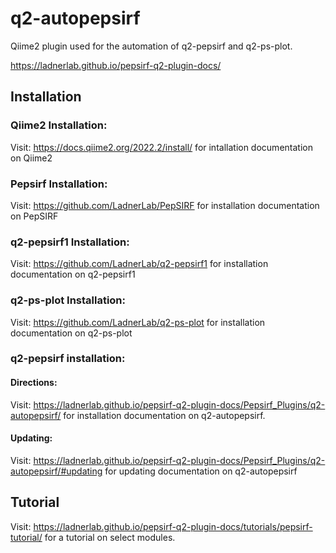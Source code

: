 # q2-autopepsirf

Qiime2 plugin used for the automation of q2-pepsirf and q2-ps-plot.

https://ladnerlab.github.io/pepsirf-q2-plugin-docs/

## Installation

### Qiime2 Installation:

Visit: https://docs.qiime2.org/2022.2/install/ for intallation documentation on Qiime2

### Pepsirf Installation:

Visit: https://github.com/LadnerLab/PepSIRF for installation documentation on PepSIRF

### q2-pepsirf1 Installation:

Visit: https://github.com/LadnerLab/q2-pepsirf1 for installation documentation on q2-pepsirf1

### q2-ps-plot Installation:

Visit: https://github.com/LadnerLab/q2-ps-plot for installation documentation on q2-ps-plot

### q2-pepsirf installation:

#### Directions:

Visit: https://ladnerlab.github.io/pepsirf-q2-plugin-docs/Pepsirf_Plugins/q2-autopepsirf/ for installation documentation on q2-autopepsirf.

#### Updating:

Visit: https://ladnerlab.github.io/pepsirf-q2-plugin-docs/Pepsirf_Plugins/q2-autopepsirf/#updating for updating documentation on q2-autopepsirf

## Tutorial

Visit: https://ladnerlab.github.io/pepsirf-q2-plugin-docs/tutorials/pepsirf-tutorial/ for a tutorial on select modules.
